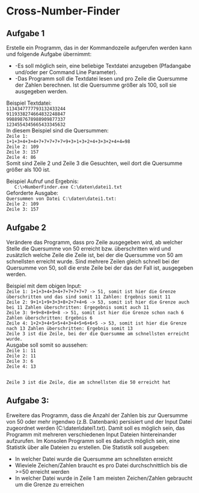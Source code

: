 <h1>Cross-Number-Finder</h1>

<h2>Aufgabe 1</h2>
<p>
Erstelle ein Programm, das in der Kommandozeile aufgerufen werden kann und folgende Aufgabe übernimmt:
<ul>
<li> -Es soll möglich sein, eine beliebige Textdatei anzugeben (Pfadangabe und/oder per Command Line Parameter).</li>
<li> -Das Programm soll die Textdatei lesen und pro Zeile die Quersumme der Zahlen berechnen. Ist die Quersumme größer als 100, soll sie ausgegeben werden.
</ul>

<p>
Beispiel Textdatei:
<code>
1134347777793132433244
9119338274664832248847
9988987678988909877337
1234554345665433345632
</code>
In diesem Beispiel sind die Quersummen: 
<code>
Zeile 1: 
1+1+3+4+3+4+7+7+7+7+7+9+3+1+3+2+4+3+3+2+4+4=98
Zeile 2: 109
Zeile 3: 157
Zeile 4: 86
</code>
Somit sind Zeile 2 und Zeile 3 die Gesuchten, weil dort die Quersumme größer als 100 ist.
</p>
<p>
Beispiel Aufruf und Ergebnis:
<code>
   C:\>NumberFinder.exe C:\daten\datei1.txt
</code>
Geforderte Ausgabe:
<code>
Quersummen von Datei C:\daten\datei1.txt:
Zeile 2: 109
Zeile 3: 157
</code>

</p>
</p>

<h2>Aufgabe 2</h2>
<p>
Verändere das Programm, dass pro Zeile ausgegeben wird, ab welcher Stelle die Quersumme von 50 erreicht bzw. überschritten wird und zusätzlich welche Zeile die Zeile ist, bei der die Quersumme von 50 
am schnellsten erreicht wurde. Sind mehrere Zeilen gleich schnell bei der Quersumme von 50, soll die erste Zeile bei der das der Fall ist, ausgegeben werden.
<p>
Beispiel mit dem obigen Input:
<code>
Zeile 1: 1+1+3+4+3+4+7+7+7+7+7 -> 51, somit ist hier die Grenze überschritten und das sind somit 11 Zahlen: Ergebnis somit 11
Zeile 2: 9+1+1+9+3+3+8+2+7+4+6 -> 53, somit ist hier die Grenze auch bei 11 Zahlen überschritten: Ergegebnis somit auch 11
Zeile 3: 9+9+8+8+9+8 -> 51, somit ist hier die Grenze schon nach 6 Zahlen überschritten: Ergebnis 6
Zeile 4: 1+2+3+4+5+5+4+3+4+5+6+6+5 -> 53, somit ist hier die Grenze nach 13 Zahlen überschritten: Ergebnis somit 13
Zeile 3 ist die Zeile, bei der die Quersumme am schnellsten erreicht wurde.
</code>
Ausgabe soll somit so aussehen:
<code>
Zeile 1: 11
Zeile 2: 11
Zeile 3: 6
Zeile 4: 13

Zeile 3 ist die Zeile, die am schnellsten die 50 erreicht hat
</code>
</p>
</p>
<h2>Aufgabe 3:</h2>
<p>
Erweitere das Programm, dass die Anzahl der Zahlen bis zur Quersumme von 50 oder mehr irgendwo (z.B. Datenbank) persisiert und der Input Datei zugeordnet werden (C:\daten\datei1.txt). Damit soll es möglich sein, das Programm mit mehreren verschiedenen Input Dateien hintereinander aufzurufen.
Im Konsolen Programm soll es dadurch möglich sein, eine Statistik über alle Dateien zu erstellen. Die Statistik soll ausgeben:<br>
<ul>
<li>In welcher Datei wurde die Quersumme am schnellsten erreicht</li>
<li>Wieviele Zeichen/Zahlen braucht es pro Datei durchschnittlich bis die >=50 erreicht werden</li>
<li>In welcher Datei wurde in Zeile 1 am meisten Zeichen/Zahlen gebraucht um die Grenze zu erreichen</li>
</ul>
</p>
